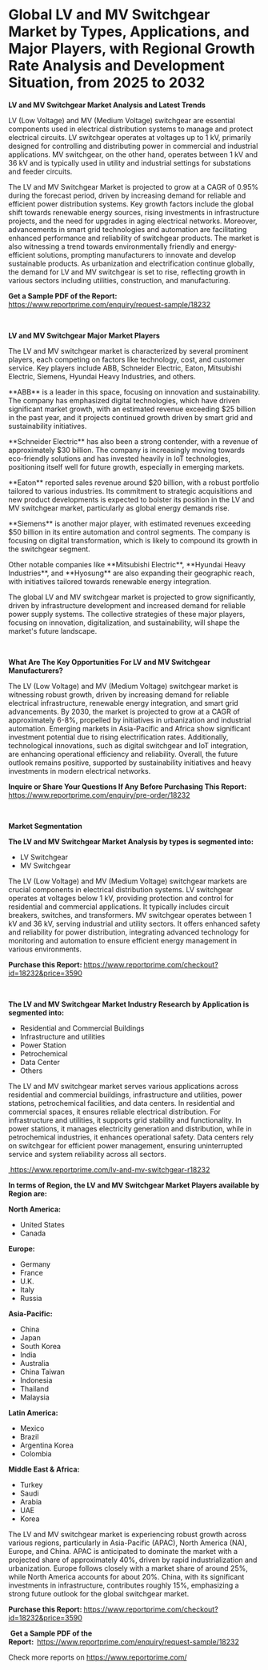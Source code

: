 <p><h1>Global LV and MV Switchgear Market by Types, Applications, and Major Players, with Regional Growth Rate Analysis and Development Situation, from 2025 to 2032</h1></p><p><strong>LV and MV Switchgear Market Analysis and Latest Trends</strong></p>
<p><p>LV (Low Voltage) and MV (Medium Voltage) switchgear are essential components used in electrical distribution systems to manage and protect electrical circuits. LV switchgear operates at voltages up to 1 kV, primarily designed for controlling and distributing power in commercial and industrial applications. MV switchgear, on the other hand, operates between 1 kV and 36 kV and is typically used in utility and industrial settings for substations and feeder circuits.</p><p>The LV and MV Switchgear Market is projected to grow at a CAGR of 0.95% during the forecast period, driven by increasing demand for reliable and efficient power distribution systems. Key growth factors include the global shift towards renewable energy sources, rising investments in infrastructure projects, and the need for upgrades in aging electrical networks. Moreover, advancements in smart grid technologies and automation are facilitating enhanced performance and reliability of switchgear products. The market is also witnessing a trend towards environmentally friendly and energy-efficient solutions, prompting manufacturers to innovate and develop sustainable products. As urbanization and electrification continue globally, the demand for LV and MV switchgear is set to rise, reflecting growth in various sectors including utilities, construction, and manufacturing.</p></p>
<p><strong>Get a Sample PDF of the Report:&nbsp;</strong> <a href="https://www.reportprime.com/enquiry/request-sample/18232?utm_campaign=3311&utm_medium=2&utm_source=Github&utm_content=ia&utm_term=19032025&utm_id=lv-and-mv-switchgear">https://www.reportprime.com/enquiry/request-sample/18232</a></p>
<p>&nbsp;</p>
<p><strong>LV and MV Switchgear Major Market Players</strong></p>
<p><p>The LV and MV switchgear market is characterized by several prominent players, each competing on factors like technology, cost, and customer service. Key players include ABB, Schneider Electric, Eaton, Mitsubishi Electric, Siemens, Hyundai Heavy Industries, and others. </p><p>**ABB** is a leader in this space, focusing on innovation and sustainability. The company has emphasized digital technologies, which have driven significant market growth, with an estimated revenue exceeding $25 billion in the past year, and it projects continued growth driven by smart grid and sustainability initiatives.</p><p>**Schneider Electric** has also been a strong contender, with a revenue of approximately $30 billion. The company is increasingly moving towards eco-friendly solutions and has invested heavily in IoT technologies, positioning itself well for future growth, especially in emerging markets.</p><p>**Eaton** reported sales revenue around $20 billion, with a robust portfolio tailored to various industries. Its commitment to strategic acquisitions and new product developments is expected to bolster its position in the LV and MV switchgear market, particularly as global energy demands rise.</p><p>**Siemens** is another major player, with estimated revenues exceeding $50 billion in its entire automation and control segments. The company is focusing on digital transformation, which is likely to compound its growth in the switchgear segment.</p><p>Other notable companies like **Mitsubishi Electric**, **Hyundai Heavy Industries**, and **Hyosung** are also expanding their geographic reach, with initiatives tailored towards renewable energy integration.</p><p>The global LV and MV switchgear market is projected to grow significantly, driven by infrastructure development and increased demand for reliable power supply systems. The collective strategies of these major players, focusing on innovation, digitalization, and sustainability, will shape the market's future landscape.</p></p>
<p>&nbsp;</p>
<p><strong>What Are The Key Opportunities For LV and MV Switchgear Manufacturers?</strong></p>
<p><p>The LV (Low Voltage) and MV (Medium Voltage) switchgear market is witnessing robust growth, driven by increasing demand for reliable electrical infrastructure, renewable energy integration, and smart grid advancements. By 2030, the market is projected to grow at a CAGR of approximately 6-8%, propelled by initiatives in urbanization and industrial automation. Emerging markets in Asia-Pacific and Africa show significant investment potential due to rising electrification rates. Additionally, technological innovations, such as digital switchgear and IoT integration, are enhancing operational efficiency and reliability. Overall, the future outlook remains positive, supported by sustainability initiatives and heavy investments in modern electrical networks.</p></p>
<p><strong>Inquire or Share Your Questions If Any Before Purchasing This Report:</strong> <a href="https://www.reportprime.com/enquiry/pre-order/18232?utm_campaign=3311&utm_medium=2&utm_source=Github&utm_content=ia&utm_term=19032025&utm_id=lv-and-mv-switchgear">https://www.reportprime.com/enquiry/pre-order/18232</a></p>
<p>&nbsp;</p>
<p><strong>Market Segmentation</strong></p>
<p><strong>The LV and MV Switchgear Market Analysis by types is segmented into:</strong></p>
<p><ul><li>LV Switchgear</li><li>MV Switchgear</li></ul></p>
<p><p>The LV (Low Voltage) and MV (Medium Voltage) switchgear markets are crucial components in electrical distribution systems. LV switchgear operates at voltages below 1 kV, providing protection and control for residential and commercial applications. It typically includes circuit breakers, switches, and transformers. MV switchgear operates between 1 kV and 36 kV, serving industrial and utility sectors. It offers enhanced safety and reliability for power distribution, integrating advanced technology for monitoring and automation to ensure efficient energy management in various environments.</p></p>
<p><strong>Purchase this Report:&nbsp;</strong><a href="https://www.reportprime.com/checkout?id=18232&price=3590&utm_campaign=3311&utm_medium=2&utm_source=Github&utm_content=ia&utm_term=19032025&utm_id=lv-and-mv-switchgear">https://www.reportprime.com/checkout?id=18232&price=3590</a></p>
<p>&nbsp;</p>
<p><strong>The LV and MV Switchgear Market Industry Research by Application is segmented into:</strong></p>
<p><ul><li>Residential and Commercial Buildings</li><li>Infrastructure and utilities</li><li>Power Station</li><li>Petrochemical</li><li>Data Center</li><li>Others</li></ul></p>
<p><p>The LV and MV switchgear market serves various applications across residential and commercial buildings, infrastructure and utilities, power stations, petrochemical facilities, and data centers. In residential and commercial spaces, it ensures reliable electrical distribution. For infrastructure and utilities, it supports grid stability and functionality. In power stations, it manages electricity generation and distribution, while in petrochemical industries, it enhances operational safety. Data centers rely on switchgear for efficient power management, ensuring uninterrupted service and system reliability across all sectors.</p></p>
<p><a href="https://www.reportprime.com/lv-and-mv-switchgear-r18232?utm_campaign=3311&utm_medium=2&utm_source=Github&utm_content=ia&utm_term=19032025&utm_id=lv-and-mv-switchgear">&nbsp;https://www.reportprime.com/lv-and-mv-switchgear-r18232</a></p>
<p><strong>In terms of Region, the LV and MV Switchgear Market Players available by Region are:</strong></p>
<p>
    <p> <strong> North America: </strong>
        <ul>
            <li>United States</li>
            <li>Canada</li>
        </ul>
        </p> 
    <p> <strong> Europe: </strong>
        <ul>
            <li>Germany</li>
            <li>France</li>
            <li>U.K.</li>
            <li>Italy</li>
            <li>Russia</li>
        </ul>
        </p> 
    <p> <strong> Asia-Pacific: </strong>
        <ul>
            <li>China</li>
            <li>Japan</li>
            <li>South Korea</li>
            <li>India</li>
            <li>Australia</li>
            <li>China Taiwan</li>
            <li>Indonesia</li>
            <li>Thailand</li>
            <li>Malaysia</li>
        </ul>
        </p> 
    <p> <strong> Latin America: </strong>
        <ul>
            <li>Mexico</li>
            <li>Brazil</li>
            <li>Argentina Korea</li>
            <li>Colombia</li>
        </ul>
        </p> 
    <p> <strong> Middle East & Africa: </strong>
        <ul>
            <li>Turkey</li>
            <li>Saudi</li>
            <li>Arabia</li>
            <li>UAE</li>
            <li>Korea</li>
        </ul>
    </p>
    </p>
<p><p>The LV and MV switchgear market is experiencing robust growth across various regions, particularly in Asia-Pacific (APAC), North America (NA), Europe, and China. APAC is anticipated to dominate the market with a projected share of approximately 40%, driven by rapid industrialization and urbanization. Europe follows closely with a market share of around 25%, while North America accounts for about 20%. China, with its significant investments in infrastructure, contributes roughly 15%, emphasizing a strong future outlook for the global switchgear market.</p></p>
<p><strong>Purchase this Report: </strong><a href="https://www.reportprime.com/checkout?id=18232&price=3590&utm_campaign=3311&utm_medium=2&utm_source=Github&utm_content=ia&utm_term=19032025&utm_id=lv-and-mv-switchgear">https://www.reportprime.com/checkout?id=18232&price=3590</a></p>
<p>&nbsp;<strong>Get a Sample PDF of the Report:&nbsp;&nbsp;</strong><a href="https://www.reportprime.com/enquiry/request-sample/18232?utm_campaign=3311&utm_medium=2&utm_source=Github&utm_content=ia&utm_term=19032025&utm_id=lv-and-mv-switchgear">https://www.reportprime.com/enquiry/request-sample/18232</a></p>
<p><strong></strong></p>
<p>Check more reports on <a href="https://www.reportprime.com/?utm_campaign=3311&utm_medium=2&utm_source=Github&utm_content=ia&utm_term=19032025&utm_id=lv-and-mv-switchgear">https://www.reportprime.com/</a></p>